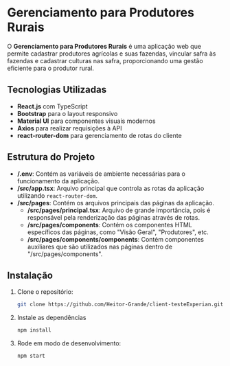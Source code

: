 # Gerenciamento para Produtores Rurais

O **Gerenciamento para Produtores Rurais** é uma aplicação web que permite cadastrar produtores agrícolas e suas fazendas, vincular safra às fazendas e cadastrar culturas nas safra, proporcionando uma gestão eficiente para o produtor rural.

## Tecnologias Utilizadas

- **React.js** com TypeScript
- **Bootstrap** para o layout responsivo
- **Material UI** para componentes visuais modernos
- **Axios** para realizar requisições à API
- **react-router-dom** para gerenciamento de rotas do cliente

## Estrutura do Projeto

- **/.env**: Contém as variáveis de ambiente necessárias para o funcionamento da aplicação.
- **/src/app.tsx**: Arquivo principal que controla as rotas da aplicação utilizando `react-router-dom`.
- **/src/pages**: Contém os arquivos principais das páginas da aplicação.
  - **/src/pages/principal.tsx**: Arquivo de grande importância, pois é responsável pela renderização das páginas através de rotas.
  - **/src/pages/components**: Contém os componentes HTML específicos das páginas, como "Visão Geral", "Produtores", etc.
  - **/src/pages/components/components**: Contém componentes auxiliares que são utilizados nas páginas dentro de "/src/pages/components".


## Instalação

1. Clone o repositório:
   ```bash
   git clone https://github.com/Heitor-Grande/client-testeExperian.git
2. Instale as dependências
   ```bash
   npm install
3. Rode em modo de desenvolvimento:
   ```bash
   npm start
